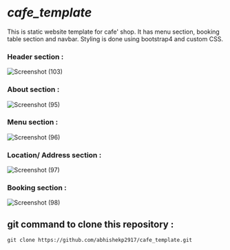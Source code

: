 # *cafe_template*

This is static website template for cafe' shop. It has menu section, booking table section and navbar. Styling is done using bootstrap4 and custom CSS.

### Header section :

![Screenshot (103)](https://user-images.githubusercontent.com/87487929/173247235-559f0fdf-1c6a-41f3-afb1-1ba051561430.png)

### About section :

![Screenshot (95)](https://user-images.githubusercontent.com/87487929/173222025-ab5c4c09-3720-448b-a2ca-c699965385f6.png)

### Menu section :

![Screenshot (96)](https://user-images.githubusercontent.com/87487929/173222034-64162082-4271-47bf-860d-ccfbb6ca5757.png)

### Location/ Address section :

![Screenshot (97)](https://user-images.githubusercontent.com/87487929/173222122-ff42bbfb-d49d-4229-b4f3-bd6c9ecbeb7f.png)

### Booking section :

![Screenshot (98)](https://user-images.githubusercontent.com/87487929/173221957-54867df5-d968-4f71-82fe-ea81338544db.png)

## git command to clone this repository :

```
git clone https://github.com/abhishekp2917/cafe_template.git
```
